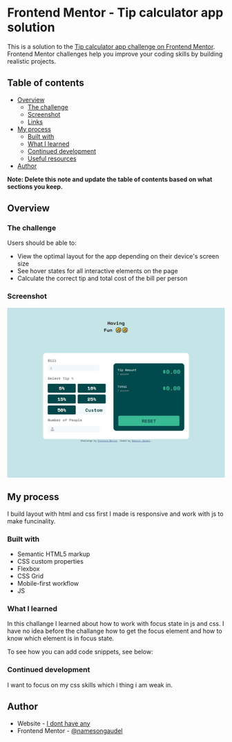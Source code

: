 # Frontend Mentor - Tip calculator app solution

This is a solution to the [Tip calculator app challenge on Frontend Mentor](https://www.frontendmentor.io/challenges/tip-calculator-app-ugJNGbJUX). Frontend Mentor challenges help you improve your coding skills by building realistic projects.

## Table of contents

- [Overview](#overview)
  - [The challenge](#the-challenge)
  - [Screenshot](#screenshot)
  - [Links](#links)
- [My process](#my-process)
  - [Built with](#built-with)
  - [What I learned](#what-i-learned)
  - [Continued development](#continued-development)
  - [Useful resources](#useful-resources)
- [Author](#author)

**Note: Delete this note and update the table of contents based on what sections you keep.**

## Overview

### The challenge

Users should be able to:

- View the optimal layout for the app depending on their device's screen size
- See hover states for all interactive elements on the page
- Calculate the correct tip and total cost of the bill per person

### Screenshot

![Pic](https://github.com/nameson2672/Tip-calculator/blob/master/screenshot.JPG)

## My process

I build layout with html and css first I made is responsive and work with js to make funcinality.

### Built with

- Semantic HTML5 markup
- CSS custom properties
- Flexbox
- CSS Grid
- Mobile-first workflow
- JS

### What I learned

In this challange I learned about how to work with focus state in js and css. I have no idea before the challange how to get the focus element and how to know which element is in focus state.

To see how you can add code snippets, see below:

### Continued development

I want to focus on my css skills which i thing i am weak in.

## Author

- Website - [I dont have any](https://www.frontendmentor.io/profile/nameson2672)
- Frontend Mentor - [@namesongaudel](https://www.frontendmentor.io/profile/nameson2672)
